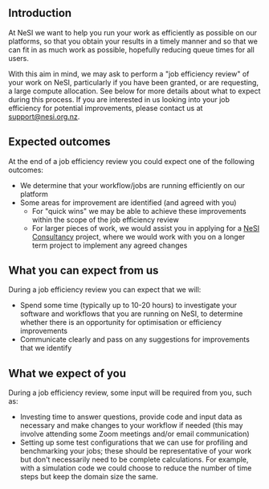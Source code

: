 Introduction
------------

At NeSI we want to help you run your work as efficiently as possible on
our platforms, so that you obtain your results in a timely manner and so
that we can fit in as much work as possible, hopefully reducing queue
times for all users.

With this aim in mind, we may ask to perform a \"job efficiency review\"
of your work on NeSI, particularly if you have been granted, or are
requesting, a large compute allocation. See below for more details about
what to expect during this process. If you are interested in us looking
into your job efficiency for potential improvements, please contact us
at <support@nesi.org.nz>.

Expected outcomes
-----------------

At the end of a job efficiency review you could expect one of the
following outcomes:

-   We determine that your workflow/jobs are running efficiently on our
    platform
-   Some areas for improvement are identified (and agreed with you)
    -   For \"quick wins\" we may be able to achieve these improvements
        within the scope of the job efficiency review
    -   For larger pieces of work, we would assist you in applying for a
        [NeSI
        Consultancy](https://support.nesi.org.nz/hc/en-gb/articles/360000751916-Consultancy)
        project, where we would work with you on a longer term project
        to implement any agreed changes

What you can expect from us
---------------------------

During a job efficiency review you can expect that we will:

-   Spend some time (typically up to 10-20 hours) to investigate your
    software and workflows that you are running on NeSI, to determine
    whether there is an opportunity for optimisation or efficiency
    improvements
-   Communicate clearly and pass on any suggestions for improvements
    that we identify

What we expect of you
---------------------

During a job efficiency review, some input will be required from you,
such as:

-   Investing time to answer questions, provide code and input data as
    necessary and make changes to your workflow if needed (this may
    involve attending some Zoom meetings and/or email communication)
-   Setting up some test configurations that we can use for profiling
    and benchmarking your jobs; these should be representative of your
    work but don\'t necessarily need to be complete calculations. For
    example, with a simulation code we could choose to reduce the number
    of time steps but keep the domain size the same.
